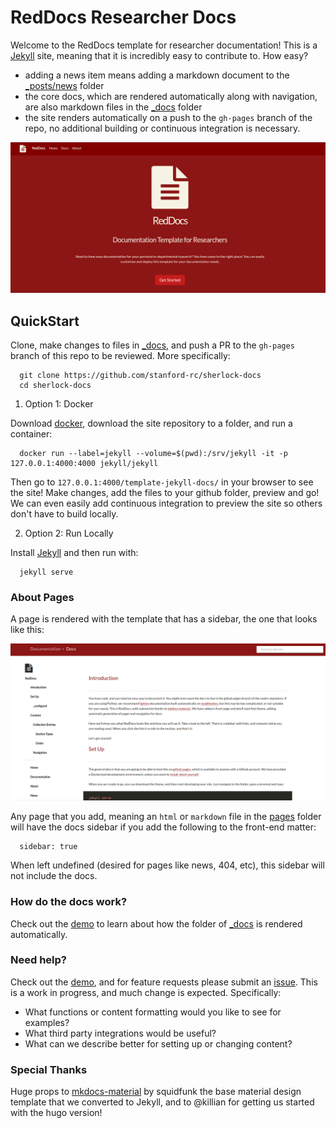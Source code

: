# RedDocs Researcher Docs

Welcome to the RedDocs template for researcher documentation! This is a [Jekyll](https://jekyllrb.com/docs/installation/) site, meaning that it is incredibly easy to contribute to. How easy?

- adding a news item means adding a markdown document to the [_posts/news](_posts/news) folder
- the core docs, which are rendered automatically along with navigation, are also markdown files in the [_docs](_docs) folder
- the site renders automatically on a push to the `gh-pages` branch of the repo, no additional building or continuous integration is necessary.

![img/intro.png](img/intro.png)


## QuickStart
Clone, make changes to files in [_docs](_docs), and push a PR to the `gh-pages` branch of this repo to be reviewed. More specifically:


      git clone https://github.com/stanford-rc/sherlock-docs
      cd sherlock-docs


1. Option 1: Docker

Download [docker](https://docs.docker.com/engine/installation/), download the site repository to a folder, and run a container:


      docker run --label=jekyll --volume=$(pwd):/srv/jekyll -it -p 127.0.0.1:4000:4000 jekyll/jekyll


Then go to `127.0.0.1:4000/template-jekyll-docs/` in your browser to see the site! Make changes, add the files to your github folder, preview and go! We can even easily add continuous integration to preview the site so others don't have to build locally.


2. Option 2: Run Locally


Install [Jekyll](https://jekyllrb.com/docs/installation/) and then run with:


      jekyll serve


### About Pages
A page is rendered with the template that has a sidebar, the one that looks like this:


![img/docs.png](img/docs.png)

Any page that you add, meaning an `html` or `markdown` file in the [pages](pages) folder will have the docs sidebar if you add the following to the front-end matter:

      sidebar: true

When left undefined (desired for pages like news, 404, etc), this sidebar will not include the docs.


### How do the docs work?
Check out the [demo](https://researchapps.github.io/template-jekyll-docs/docs) to learn about how the folder of [_docs](_docs) is rendered automatically. 


### Need help?
Check out the [demo](https://researchapps.github.io/template-jekyll-docs), and for feature requests please submit an [issue](https://github.com/researchapps/template-jekyll-docs/issues). This is a work in progress, and much change is expected. Specifically:

- What functions or content formatting would you like to see for examples?
- What third party integrations would be useful?
- What can we describe better for setting up or changing content?


### Special Thanks
Huge props to [mkdocs-material](https://github.com/squidfunk/mkdocs-material) by squidfunk the base material design template that we converted to Jekyll, and to @killian for getting us started with the hugo version!
